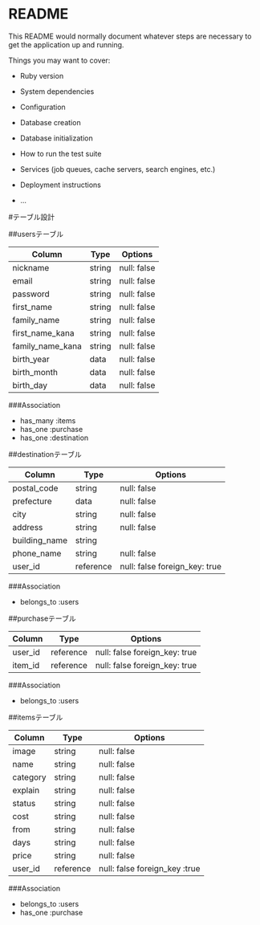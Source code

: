 # README

This README would normally document whatever steps are necessary to get the
application up and running.

Things you may want to cover:

* Ruby version

* System dependencies

* Configuration

* Database creation

* Database initialization

* How to run the test suite

* Services (job queues, cache servers, search engines, etc.)

* Deployment instructions

* ...


#テーブル設計


##usersテーブル

| Column           | Type     | Options     |
| ---------------- | -------- | ----------- |
| nickname         | string   | null: false |
| email            | string   | null: false |
| password         | string   | null: false |
| first_name       | string   | null: false |
| family_name      | string   | null: false |
| first_name_kana  | string   | null: false |
| family_name_kana | string   | null: false |
| birth_year       | data     | null: false |
| birth_month      | data     | null: false |
| birth_day        | data     | null: false |

###Association
- has_many :items
- has_one :purchase
- has_one :destination



##destinationテーブル
 
| Column              | Type      | Options                       |
| ------------------- | --------- | ----------------------------- |
| postal_code         | string    | null: false                   |
| prefecture          | data      | null: false                   |
| city                | string    | null: false                   |
| address             | string    | null: false                   |
| building_name       | string    |                               |
| phone_name          | string    | null: false                   |
| user_id             | reference | null: false foreign_key: true |

###Association
- belongs_to :users





##purchaseテーブル

| Column  | Type      | Options                       |
| --------| --------  | ------------------------------|
| user_id | reference | null: false foreign_key: true |
| item_id | reference | null: false foreign_key: true |

###Association
- belongs_to :users




##itemsテーブル

| Column   | Type      | Options                       |
| ---------| --------  | ----------------------------- |
| image    | string    | null: false                   |
| name     | string    | null: false                   |
| category | string    | null: false                   |
| explain  | string    | null: false                   |
| status   | string    | null: false                   |
| cost     | string    | null: false                   |
| from     | string    | null: false                   |
| days     | string    | null: false                   |
| price    | string    | null: false                   |
| user_id  | reference | null: false foreign_key :true |

###Association
- belongs_to :users
- has_one :purchase
